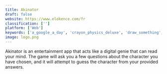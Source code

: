 ```yaml
---
title: Akinator
draft: false 
website: https://www.elokence.com/fr
classification: ['']
platform: ['Web']
keywords: ['a_google_a_day', 'crayon_physics_deluxe', 'draw_something', 'google_feud', 'jeopardy', 'quizclash', 'quizup', 'scene_it?_box_office_smash', 'trivia_crack', 'trivia.town', 'zoombinis:_logical_journey', 'onetrivia']
image: logo.png
---
```

Akinator is an entertainment app that acts like a digital genie that can read your mind.  The game will ask you a few questions about the character you have chosen, and it will attempt to guess the character from your provided answers.
